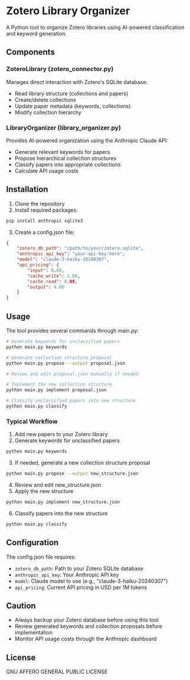 # Zotero Library Organizer

A Python tool to organize Zotero libraries using AI-powered classification and keyword generation.

## Components

### ZoteroLibrary (zotero_connector.py)
Manages direct interaction with Zotero's SQLite database:
- Read library structure (collections and papers)
- Create/delete collections
- Update paper metadata (keywords, collections)
- Modify collection hierarchy

### LibraryOrganizer (library_organizer.py)
Provides AI-powered organization using the Anthropic Claude API:
- Generate relevant keywords for papers
- Propose hierarchical collection structures
- Classify papers into appropriate collections
- Calculate API usage costs

## Installation

1. Clone the repository
2. Install required packages:
```bash
pip install anthropic sqlite3
```
3. Create a config.json file:
```json
{
    "zotero_db_path": "/path/to/your/zotero.sqlite",
    "anthropic_api_key": "your-api-key-here",
    "model": "claude-3-haiku-20240307",
    "api_pricing": {
        "input": 0.80,
        "cache_write": 1.00,
        "cache_read": 0.08,
        "output": 4.00
    }
}
```

## Usage

The tool provides several commands through main.py:

```bash
# Generate keywords for unclassified papers
python main.py keywords

# Generate collection structure proposal
python main.py propose --output proposal.json

# Review and edit proposal.json manually if needed

# Implement the new collection structure
python main.py implement proposal.json

# Classify unclassified papers into new structure
python main.py classify
```

### Typical Workflow

1. Add new papers to your Zotero library
2. Generate keywords for unclassified papers
```bash
python main.py keywords
```

3. If needed, generate a new collection structure proposal
```bash
python main.py propose --output new_structure.json
```

4. Review and edit new_structure.json
5. Apply the new structure
```bash
python main.py implement new_structure.json
```

6. Classify papers into the new structure
```bash
python main.py classify
```

## Configuration

The config.json file requires:
- `zotero_db_path`: Path to your Zotero SQLite database
- `anthropic_api_key`: Your Anthropic API key
- `model`: Claude model to use (e.g., "claude-3-haiku-20240307")
- `api_pricing`: Current API pricing in USD per 1M tokens

## Caution

- Always backup your Zotero database before using this tool
- Review generated keywords and collection proposals before implementation
- Monitor API usage costs through the Anthropic dashboard

## License

GNU AFFERO GENERAL PUBLIC LICENSE